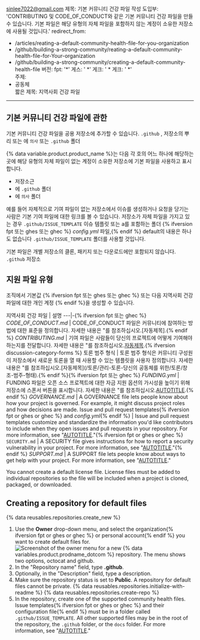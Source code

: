 sinlee7022@gmail.com
제목: 기본 커뮤니티 건강 파일 작성
도입부: 'CONTRIBUTING 및 CODE_OF_CONDUCT와 같은 기본 커뮤니티 건강 파일을 만들 수 있습니다. 기본 파일은 해당 유형의 자체 파일을 포함하지 않는 계정이 소유한 저장소에 사용될 것입니다.'
redirect_from:
  - /articles/reating-a-default-community-health-file-for-you-organization
  - /github/building-a-strong-community/reating-a-default-community-health-file-for-Your-organization
  - /github/building-a-strong-community/creating-a-default-community-health-file
버전:
 fpt: '*'
    게스: '    *'
   게크: ' *  게크: ' *'  
주제:
  -    공동체  
짧은 제목: 지역사회 건강 파일
---

##    기본 커뮤니티 건강 파일에 관한  

  기본 커뮤니티 건강 파일을 공용 저장소에 추가할 수 있습니다.    `.github`  , 저장소의 뿌리 또는 에    `의사`    또는    `.github`    폴더  

{% data variable.product.product_name %}는 다음 각 호의 어느 하나에 해당하는 곳에 해당 유형의 자체 파일이 없는 계정이 소유한 저장소에 기본 파일을 사용하고 표시합니다.
-    저장소근  
-   에   `.github`   폴더 
-   에   `의사`   폴더 

예를 들어 자체적으로 기여 파일이 없는 저장소에서 이슈를 생성하거나 요청을 당기는 사람은 기본 기여 파일에 대한 링크를 볼 수 있습니다. 저장소가 자체 파일을 가지고 있는 경우  `.github/ISSUE_TEMPLATE`  이슈 템플릿 또는 a를 포함하는 폴더 {% ifversion fpt 또는 ghes 또는 ghec %}  _config.yml_  파일,{% endif %} default의 내용은 하나도 없습니다  `.github/ISSUE_TEMPLATE`  폴더를 사용할 것입니다.

기본 파일은 개별 저장소의 클론, 패키지 또는 다운로드에만 포함되지 않습니다.  `.github`  저장소

##  지원 파일 유형

조직에서 기본값 {% ifversion fpt 또는 ghes 또는 ghec %} 또는 다음 지역사회 건강 파일에 대한 개인 계정 {% endif %}을 생성할 수 있습니다.

지역사회 건강 파일 | 설명
---|-{% ifversion fpt 또는 ghec %}
_CODE_OF_CONDUCT.md_  | CODE_OF_CONDUCT 파일은 커뮤니티에 참여하는 방법에 대한 표준을 정의합니다. 자세한 내용은 "를 참조하십시오.[자동제목].{% endif %}
_CONTRIBUTING.md_  | 기여 파일은 사람들이 당신의 프로젝트에 어떻게 기여해야 하는지를 전달합니다. 자세한 내용은 "를 참조하십시오.[자동제목](/지역사회/사회-기업-건강기여/기여-기관-기여).{% ifversion discussion-category-forms %}
토론 범주 형식 | 토론 범주 형식은 커뮤니티 구성원이 저장소에서 새로운 토론을 열 때 사용할 수 있는 템플릿을 사용자 정의합니다. 자세한 내용은 "를 참조하십시오.[자동제목](/토론/관리-토론-당신의 공동체를 위한/토론/창조-범주-형태).{% endif %}{% ifversion fpt 또는 ghec %}
_FUNDING.yml_ | FUNDING 파일은 오픈 소스 프로젝트에 대한 자금 지원 옵션의 가시성을 높이기 위해 저장소에 스폰서 버튼을 표시합니다. 자세한 내용은 "를 참조하십시오.[AUTOTITLE](/repositories/managing-your-repositorys-settings-and-features/customizing-your-repository/displaying-a-sponsor-button-in-your-repository).{% endif %}
_GOVERNANCE.md_ | A GOVERNANCE file lets people know about how your project is governed. For example, it might discuss project roles and how decisions are made.
Issue and pull request templates{% ifversion fpt or ghes or ghec %} and _config.yml_{% endif %} | Issue and pull request templates customize and standardize the information you'd like contributors to include when they open issues and pull requests in your repository. For more information, see "[AUTOTITLE](/communities/using-templates-to-encourage-useful-issues-and-pull-requests/about-issue-and-pull-request-templates)."{% ifversion fpt or ghes or ghec %}
`SECURITY.md` | A SECURITY file gives instructions for how to report a security vulnerability in your project. For more information, see "[AUTOTITLE](/code-security/getting-started/adding-a-security-policy-to-your-repository)."{% endif %}
_SUPPORT.md_ | A SUPPORT file lets people know about ways to get help with your project. For more information, see "[AUTOTITLE](/communities/setting-up-your-project-for-healthy-contributions/adding-support-resources-to-your-project)."

You cannot create a default license file. License files must be added to individual repositories so the file will be included when a project is cloned, packaged, or downloaded.

## Creating a repository for default files

{% data reusables.repositories.create_new %}
1. Use the **Owner** drop-down menu, and select the organization{% ifversion fpt or ghes or ghec %} or personal account{% endif %} you want to create default files for.
   ![Screenshot of the owner menu for a new {% data variables.product.prodname_dotcom %} repository. The menu shows two options, octocat and github.](/assets/images/help/repository/create-repository-owner.png)
1. In the "Repository name" field, type **.github**.
1. Optionally, in the "Description" field, type a description.
1. Make sure the repository status is set to **Public**. A repository for default files cannot be private.
{% data reusables.repositories.initialize-with-readme %}
{% data reusables.repositories.create-repo %}
1. In the repository, create one of the supported community health files. Issue templates{% ifversion fpt or ghes or ghec %} and their configuration file{% endif %} must be in a folder called `.github/ISSUE_TEMPLATE`. All other supported files may be in the root of the repository, the `.github` folder, or the `docs` folder. For more information, see "[AUTOTITLE](/repositories/working-with-files/managing-files/creating-new-files)."
